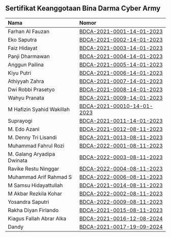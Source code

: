 ## Sertifikat Keanggotaan Bina Darma Cyber Army

| Nama | Nomor     |             
| :-------- | :------- | 
| Farhan Al Fauzan | [BDCA-2021-0001-14-01-2023](https://drive.google.com/file/d/1i7jt3yjXECvUVbafEFFhMYysCwJRKLk9/view?usp=sharing) |
| Eko Saputra | [BDCA-2021-0002-14-01-2023](https://drive.google.com/file/d/1O0Ytaud_58X0nJKsLodA9Zt7YNCY_bq2/view?usp=sharing) |
| Faiz Hidayat | [BDCA-2021-0003-14-01-2023](https://drive.google.com/file/d/1HfaPLGNRgCnhC0q6AOxG3kwWlWyKUESO/view?usp=sharing) 
| Panji Dharmawan | [BDCA-2021-0004-14-01-2023](https://drive.google.com/file/d/1k0EAjakpBhl2QrqeT6tnRbVtqcURmZ4R/view?usp=share_link)
| Anggun Pailina | [BDCA-2021-0005-14-01-2023](https://drive.google.com/file/d/18h6vn5W9gTLxK4Ro1i7bH66GW5c9x9Dv/view?usp=sharing)
| Kiyu Putri | [BDCA-2021-0006-14-01-2023](https://drive.google.com/file/d/1j4oV-YwYOza2FdcAgbEu8JzKTwLZLmXI/view?usp=sharing)
| Athiyyah Zahra | [BDCA-2021-0007-14-01-2023](https://drive.google.com/file/d/1UawAf3EJfjDBqbetG7mqlJxnC_3AzvSZ/view?usp=sharing)
| Dwi Robbi Prasetyo | [BDCA-2021-0008-14-01-2023](https://drive.google.com/file/d/1CrB53MxP_u3q7dUNtLHx_t7cWHSrtdbE/view?usp=sharing)
| Wahyu Pranata | [BDCA-2021-0009-14-01-2023](https://drive.google.com/file/d/1k0oeEyALhiiaq0F9k3DWYRYTm6VJQP-c/view?usp=sharing)
| M Hafizin Syahid Wakillah | [BDCA-2021-00010-14-01-2023](https://drive.google.com/file/d/1hdPmEdra6JU6Smc1oU6H6aJxa9xFJIjG/view?usp=drive_link)
| Suprayogi | [BDCA-2021-0011-14-01-2023](https://drive.google.com/file/d/1GFsK52LdBLK4vX3NUSdEoZF_32BSd1Xz/view?usp=drive_link)
| M. Edo Azani | [BDCA-2021-0012-08-11-2023](https://drive.google.com/file/d/1Tn12IOaLa2D0WUTKEeXClD0c6R3ASd_Q/view?usp=sharing)
| M. Denny Tri Lisandi | [BDCA-2021-0013-08-11-2023](https://drive.google.com/file/d/1dNST1dQvxo6yrIqF56zKhFlNysDA2Qi4/view?usp=sharing)
| Muhammad Fahrul Rozi | [BDCA-2022-0001-08-11-2023](https://drive.google.com/file/d/1uFwtoDEFxv97UDslotir7IoRw70b-k6f/view?usp=sharing)
| M. Galang Aryadipa Dwinata | [BDCA-2022-0003-08-11-2023](https://drive.google.com/file/d/1Mx9rjjGf_G2BGX11kv7n09ly8tHPlH7z/view?usp=sharing)
| Ravike Restu Ninggar | [BDCA-2022-0004-08-11-2023](https://drive.google.com/file/d/1pj24hFWD5lqY0rH1p_x6TSLi_OQ-ZMd-/view?usp=sharing)
| Muhammad Arif Rahmad S | [BDCA-2022-0006-08-11-2023](https://drive.google.com/file/d/1DnEFH45X8wM7Wwsvsjj6zPsVEKcCF3RZ/view?usp=sharing)
| M Samsu Hidayattullah | [BDCA-2021-0014-08-11-2023](https://drive.google.com/file/d/1_ITUpykEBP5z61WeLiw-hPhd-R0SV44J/view?usp=sharing)
| M Akbar Rezkila Kohar | [BDCA-2022-0002-08-11-2023](https://drive.google.com/file/d/1qVQ76yJRSdxDTDmJgUaCGiwLGXKGT9N_/view?usp=sharing)
| Yosandra Saputri | [BDCA-2022-0009-08-11-2023](https://drive.google.com/file/d/12oepeVeE68z0T5VeSc72EK-X-6GxYOhx/view?usp=sharing)
| Rakha Diyan Firlando | [BDCA-2021-0015-08-11-2023](https://drive.google.com/file/d/1y9RyF_rbaorV4fBIfB_CEtbaZqkBYJIS/view?usp=sharing)
| Kiagus Fallah Abrar Alka |[BDCA-2021-0016-12-08-2024](https://drive.google.com/file/d/13AvdgJ5jl7QTAJQz27Z_o2YOJigajp-Q/view?usp=sharing)
| Dandy |[BDCA-2021-0017-19-09-2024](https://drive.google.com/file/d/1B_xVeCtifuc7xEmj1omyfMntbYM16rl8/view?usp=sharing)




